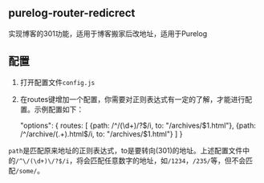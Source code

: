 ## purelog-router-redicrect

实现博客的301功能，适用于博客搬家后改地址，适用于Purelog

## 配置

1. 打开配置文件`config.js`
2. 在routes键增加一个配置，你需要对正则表达式有一定的了解，才能进行配置。示例配置如下：

    "options": {
      routes: [
        {path: /^\/(\d+)\/?$/i, to: "/archives/$1.html"},
        {path: /^\/archive\/(.+)\.html$/i, to: "/archives/$1.html"}
      ]
    }

`path`是匹配原来地址的正则表达式，to是要转向(301)的地址。上述配置文件中的`/^\/(\d+)\/?$/i`，将会匹配任意数字的地址，如`/1234`，`/235/`等，但不会匹配`/some/`。
